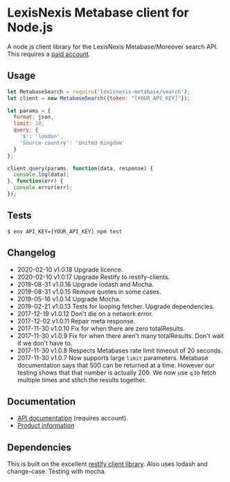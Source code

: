 # LexisNexis Metabase client for Node.js #

A node js client library for the LexisNexis Metabase/Moreover search API. This requires a [paid account](https://www.lexisnexis.com/en-us/products/metabase.page).

## Usage ##

```Javascript
let MetabaseSearch = require('lexisnexis-metabase/search');
let client = new MetabaseSearch({token: "[YOUR_API_KEY]"});

let params = {
  format: json,
  limit: 10,
  query: {
    '$': 'london',
    'Source country': 'United Kingdom'
  }
};

client.query(params, function(data, response) {
  console.log(data);
}, function(err) {
  console.error(err);
});
```

## Tests ##

```Shell
$ env API_KEY=[YOUR_API_KEY] npm test
```

## Changelog ##

- 2020-02-10  v1.0.18 Upgrade licence.
- 2020-02-10  v1.0.17 Upgrade Restify to restify-clients.
- 2019-08-31  v1.0.16 Upgrade lodash and Mocha.
- 2019-08-31  v1.0.15 Remove quotes in some cases.
- 2019-05-16  v1.0.14 Upgrade Mocha.
- 2019-02-21  v1.0.13 Tests for looping fetcher. Upgrade dependencies.
- 2017-12-19  v1.0.12 Don't die on a network error.
- 2017-12-02  v1.0.11 Repair meta response.
- 2017-11-30  v1.0.10 Fix for when there are zero totalResults.
- 2017-11-30  v1.0.9  Fix for when there aren't many totalResults. Don't wait if we don't have to.
- 2017-11-30  v1.0.8  Respects Metabases rate limit timeout of 20 seconds.
- 2017-11-30  v1.0.7  Now supports large `limit` parameters. Metabase documentation says that 500 can be returned at a time. However our testing shows that that number is actually 200. We now use `q` to fetch multiple times and stitch the results together.

## Documentation ##

* [API documentation](https://portal.moreover.com/index.html#documentation/LN-MB-technical) (requires account).
* [Product information](https://www.lexisnexis.com/en-us/products/metabase.page)

## Dependencies ##

This is built on the excellent [restify client library](http://restify.com/docs/client-guide/). Also uses lodash and change-case. Testing with mocha.
